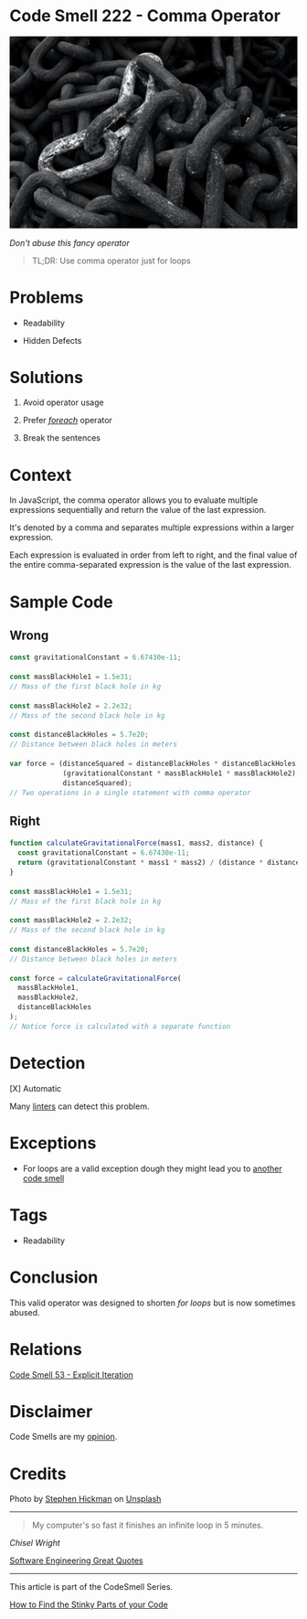 # Code Smell 222 - Comma Operator
            
![Code Smell 222 - Comma Operator](Code%20Smell%20222%20-%20Comma%20Operator.jpg)

*Don't abuse this fancy operator*

> TL;DR: Use comma operator just for loops

# Problems

- Readability

- Hidden Defects

# Solutions

1. Avoid operator usage

2. Prefer *[foreach](https://github.com/mcsee/Software-Design-Articles/tree/main/Articles/Code%20Smells/Code%20Smell%2053%20-%20Explicit%20Iteration/readme.md)* operator

3. Break the sentences

# Context

In JavaScript, the comma operator allows you to evaluate multiple expressions sequentially and return the value of the last expression.

It's denoted by a comma and separates multiple expressions within a larger expression.

Each expression is evaluated in order from left to right, and the final value of the entire comma-separated expression is the value of the last expression.

# Sample Code

## Wrong

<!-- [Gist Url](https://gist.github.com/mcsee/b18abdb155a811f6f3f694b079837330) -->

```javascript
const gravitationalConstant = 6.67430e-11;

const massBlackHole1 = 1.5e31;  
// Mass of the first black hole in kg

const massBlackHole2 = 2.2e32;  
// Mass of the second black hole in kg

const distanceBlackHoles = 5.7e20;  
// Distance between black holes in meters

var force = (distanceSquared = distanceBlackHoles * distanceBlackHoles,
             (gravitationalConstant * massBlackHole1 * massBlackHole2) /
             distanceSquared);
// Two operations in a single statement with comma operator
```

## Right

<!-- [Gist Url](https://gist.github.com/mcsee/3a928ca6aa06e70c0f20d40487c6bad9) -->

```javascript
function calculateGravitationalForce(mass1, mass2, distance) {
  const gravitationalConstant = 6.67430e-11;
  return (gravitationalConstant * mass1 * mass2) / (distance * distance);  
}

const massBlackHole1 = 1.5e31; 
// Mass of the first black hole in kg

const massBlackHole2 = 2.2e32; 
// Mass of the second black hole in kg

const distanceBlackHoles = 5.7e20; 
// Distance between black holes in meters

const force = calculateGravitationalForce(
  massBlackHole1,
  massBlackHole2,
  distanceBlackHoles
);
// Notice force is calculated with a separate function
```

# Detection

[X] Automatic 

Many [linters](https://rules.sonarsource.com/javascript/RSPEC-878/) can detect this problem.

# Exceptions

- For loops are a valid exception dough they might lead you to [another code smell](https://github.com/mcsee/Software-Design-Articles/tree/main/Articles/Code%20Smells/Code%20Smell%2053%20-%20Explicit%20Iteration/readme.md)

# Tags

- Readability

# Conclusion

This valid operator was designed to shorten *for loops* but is now sometimes abused.

# Relations

[Code Smell 53 - Explicit Iteration](https://github.com/mcsee/Software-Design-Articles/tree/main/Articles/Code%20Smells/Code%20Smell%2053%20-%20Explicit%20Iteration/readme.md)

# Disclaimer

Code Smells are my [opinion](https://github.com/mcsee/Software-Design-Articles/tree/main/Articles/Blogging/I%20Wrote%20More%20than%2090%20Articles%20on%202021%20Here%20is%20What%20I%20Learned/readme.md).

# Credits
Photo by [Stephen Hickman](https://unsplash.com/@stevo6960) on [Unsplash](https://unsplash.com/photos/YmNrPi4FfLU)
    
* * *

> My computer's so fast it finishes an infinite loop in 5 minutes.

_Chisel Wright_
 
[Software Engineering Great Quotes](https://github.com/mcsee/Software-Design-Articles/tree/main/Articles/Quotes/Software%20Engineering%20Great%20Quotes/readme.md)

* * *

This article is part of the CodeSmell Series.

[How to Find the Stinky Parts of your Code](https://github.com/mcsee/Software-Design-Articles/tree/main/Articles/Code%20Smells/How%20to%20Find%20the%20Stinky%20parts%20of%20your%20Code/readme.md)